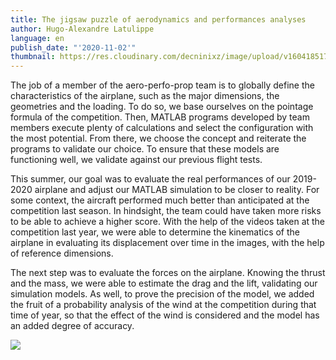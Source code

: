 ```yaml
---
title: The jigsaw puzzle of aerodynamics and performances analyses
author: Hugo-Alexandre Latulippe
language: en
publish_date: "'2020-11-02'"
thumbnail: https://res.cloudinary.com/decninixz/image/upload/v1604185174/MicrosoftTeams-image_vq8fpq.png
---
```

The job of a member of the aero-perfo-prop team is to globally define the characteristics of the airplane, such as the major dimensions, the geometries and the loading. To do so, we base ourselves on the pointage formula of the competition. Then, MATLAB programs developed by team members execute plenty of calculations and select the configuration with the most potential. From there, we choose the concept and reiterate the programs to validate our choice. To ensure that these models are functioning well, we validate against our previous flight tests.

This summer, our goal was to evaluate the real performances of our 2019-2020 airplane and adjust our MATLAB simulation to be closer to reality. For some context, the aircraft performed much better than anticipated at the competition last season. In hindsight, the team could have taken more risks to be able to achieve a higher score. With the help of the videos taken at the competition last year, we were able to determine the kinematics of the airplane in evaluating its displacement over time in the images, with the help of reference dimensions. 

The next step was to evaluate the forces on the airplane. Knowing the thrust and the mass, we were able to estimate the drag and the lift, validating our simulation models. As well, to prove the precision of the model, we added the fruit of a probability analysis of the wind at the competition during that time of year, so that the effect of the wind is considered and the model has an added degree of accuracy.  

![](https://res.cloudinary.com/decninixz/image/upload/v1604328527/avion_cargo_site_web_full_res-08938_jsvnkn.jpg)